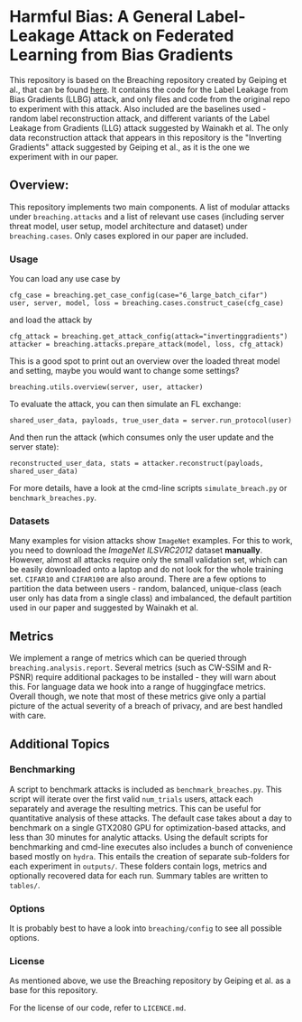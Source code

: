 # Harmful Bias: A General Label-Leakage Attack on Federated Learning from Bias Gradients

This repository is based on the Breaching repository created by Geiping et al., that can be found [here]([https://github.com/JonasGeiping/breaching]).
It contains the code for the Label Leakage from Bias Gradients (LLBG) attack, and only files and code from the original repo to experiment with this attack.
Also included are the baselines used - random label reconstruction attack, and different variants of the Label Leakage from Gradients (LLG) attack suggested by Wainakh et al.
The only data reconstruction attack that appears in this repository is the "Inverting Gradients" attack suggested by Geiping et al., as it is the one we experiment with in our paper.

## Overview:
This repository implements two main components. A list of modular attacks under `breaching.attacks` and a list of relevant use cases (including server threat model, user setup, model architecture and dataset) under `breaching.cases`.  Only cases explored in our paper are included.

### Usage
You can load any use case by
```
cfg_case = breaching.get_case_config(case="6_large_batch_cifar")
user, server, model, loss = breaching.cases.construct_case(cfg_case)
```
and load the attack by
```
cfg_attack = breaching.get_attack_config(attack="invertinggradients")
attacker = breaching.attacks.prepare_attack(model, loss, cfg_attack)
```

This is a good spot to print out an overview over the loaded threat model and setting, maybe you would want to change some settings?
```
breaching.utils.overview(server, user, attacker)
```

To evaluate the attack, you can then simulate an FL exchange:
```
shared_user_data, payloads, true_user_data = server.run_protocol(user)
```
And then run the attack (which consumes only the user update and the server state):
```
reconstructed_user_data, stats = attacker.reconstruct(payloads, shared_user_data)
```

For more details, have a look at the cmd-line scripts `simulate_breach.py` or `benchmark_breaches.py`.

### Datasets
Many examples for vision attacks show `ImageNet` examples. For this to work, you need to download the *ImageNet ILSVRC2012* dataset **manually**. However, almost all attacks require only the small validation set, which can be easily downloaded onto a laptop and do not look for the whole training set. 
`CIFAR10` and `CIFAR100` are also around.
There are a few options to partition the data between users - random, balanced, unique-class (each user only has data from a single class) and imbalanced, the default partition used in our paper and suggested by Wainakh et al.


## Metrics

We implement a range of metrics which can be queried through `breaching.analysis.report`. Several metrics (such as CW-SSIM and R-PSNR) require additional packages to be installed - they will warn about this. For language data we hook into a range of huggingface metrics. Overall though, we note that most of these metrics give only a partial picture of the actual severity of a breach of privacy, and are best handled with care.

## Additional Topics

### Benchmarking
A script to benchmark attacks is included as `benchmark_breaches.py`. This script will iterate over the first valid `num_trials` users, attack each separately and average the resulting metrics. This can be useful for quantitative analysis of these attacks. The default case takes about a day to benchmark on a single GTX2080 GPU for optimization-based attacks, and less than 30 minutes for analytic attacks.
Using the default scripts for benchmarking and cmd-line executes also includes a bunch of convenience based mostly on `hydra`. This entails the creation of separate sub-folders for each experiment in `outputs/`. These folders contain logs, metrics and optionally recovered data for each run. Summary tables are written to `tables/`.

### Options
It is probably best to have a look into `breaching/config` to see all possible options.

### License
As mentioned above, we use the Breaching repository by Geiping et al. as a base for this repository.

For the license of our code, refer to `LICENCE.md`.
